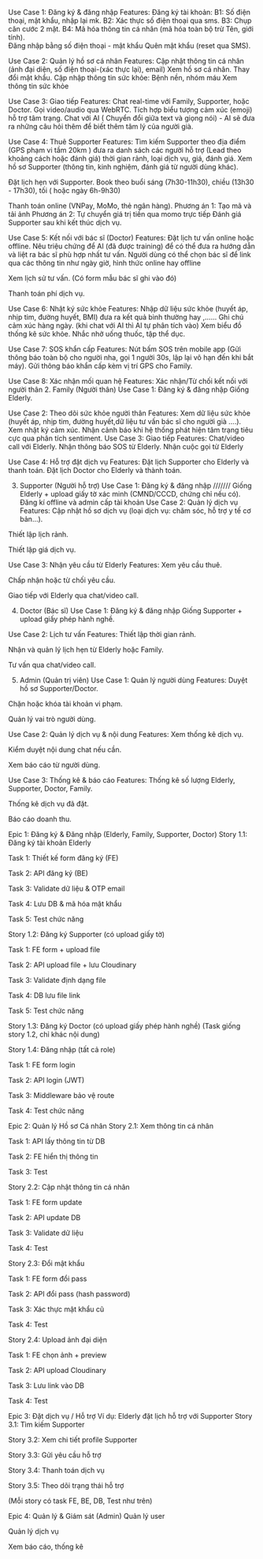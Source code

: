 Use Case 1: Đăng ký & đăng nhập
Features:
Đăng ký tài khoản: B1: Số điện thoại, mật khẩu, nhập lại mk.
		       B2: Xác thực số điện thoại qua sms.
	                   B3: Chụp căn cước 2 mặt.
		        B4: Mã hóa thông tin cá nhân (mã hóa toàn bộ trừ Tên, giới tính).       
Đăng nhập bằng số điện thoại - mật khẩu 
Quên mật khẩu (reset qua SMS).



Use Case 2: Quản lý hồ sơ cá nhân
Features:
Cập nhật thông tin cá nhân (ảnh đại diện, số điện thoại-(xác thực lại), email)
Xem hồ sơ cá nhân.
Thay đổi mật khẩu.
Cập nhập thông tin sức khỏe: Bệnh nền, nhóm máu
Xem thông tin sức khỏe



Use Case 3: Giao tiếp
Features:
Chat real-time với Family, Supporter, hoặc Doctor.
Gọi video/audio qua WebRTC.
Tích hợp biểu tượng cảm xúc (emoji) hỗ trợ tâm trạng.
Chat với AI ( Chuyển đổi giữa text và giọng nói) - AI sẽ đưa ra những câu hỏi thêm để biết thêm tâm lý của người già.



Use Case 4: Thuê Supporter
Features:
Tìm kiếm Supporter theo địa điểm (GPS phạm vi tầm 20km ) đưa ra danh sách các người hỗ trợ (Lead theo khoảng cách hoặc đánh giá) 
thời gian rảnh, loại dịch vụ, giá, đánh giá.
Xem hồ sơ Supporter (thông tin, kinh nghiệm, đánh giá từ người dùng khác).


Đặt lịch hẹn với Supporter. Book theo buổi sáng (7h30-11h30), chiều (13h30 - 17h30), tối ( hoặc ngày 6h-9h30)


Thanh toán online (VNPay, MoMo, thẻ ngân hàng).
 Phương án 1: Tạo mã và tải ảnh
Phương án 2: Tự chuyển giá trị tiền qua momo trực tiếp
Đánh giá Supporter sau khi kết thúc dịch vụ.



Use Case 5: Kết nối với bác sĩ (Doctor)
Features:
Đặt lịch tư vấn online hoặc offline.
Nêu triệu chứng để AI (đã được training) để có thể đưa ra hướng dẫn và liệt ra bác sĩ phù hợp nhất tư vấn. Người dùng có thể chọn bác sĩ để link qua các thông tin như ngày giờ, hình thức online hay offline


Xem lịch sử tư vấn. (Có form mẫu bác sĩ ghi vào đó)


Thanh toán phí dịch vụ.



Use Case 6: Nhật ký sức khỏe
Features:
Nhập dữ liệu sức khỏe (huyết áp, nhịp tim, đường huyết, BMI) đưa ra kết quả bình thường hay ,......
Ghi chú cảm xúc hàng ngày. (khi chat với AI thì AI tự phân tích vào)
Xem biểu đồ thống kê sức khỏe.
Nhắc nhở uống thuốc, tập thể dục.



Use Case 7: SOS khẩn cấp
Features:
Nút bấm SOS trên mobile app (Gửi thông báo toàn bộ cho người nha, gọi 1 người 30s, lập lại vô hạn đến khi bắt máy).
Gửi thông báo khẩn cấp kèm vị trí GPS cho Family.

Use Case 8: Xác nhận mối quan hệ
Features:
	Xác nhận/Từ chối kết nối với người thân 
2. Family (Người thân)
Use Case 1: Đăng ký & đăng nhập
Giống Elderly.



Use Case 2: Theo dõi sức khỏe người thân
Features:
Xem dữ liệu sức khỏe (huyết áp, nhịp tim, đường huyết,dữ liệu tư vấn bác sĩ cho người già ….).
Xem nhật ký cảm xúc.
Nhận cảnh báo khi hệ thống phát hiện tâm trạng tiêu cực qua phân tích sentiment.
Use Case 3: Giao tiếp
Features:
Chat/video call với Elderly.
Nhận thông báo SOS từ Elderly.
Nhận cuộc gọi từ Elderly


Use Case 4: Hỗ trợ đặt dịch vụ
Features:
Đặt lịch Supporter cho Elderly và thanh toán.
Đặt lịch Doctor cho Elderly và thành toán.


3. Supporter (Người hỗ trợ)
Use Case 1: Đăng ký & đăng nhập
/////// Giống Elderly + upload giấy tờ xác minh (CMND/CCCD, chứng chỉ nếu có).
Đăng kí offline và admin cấp tài khoản
Use Case 2: Quản lý dịch vụ
Features:
Cập nhật hồ sơ dịch vụ (loại dịch vụ: chăm sóc, hỗ trợ y tế cơ bản…).


Thiết lập lịch rảnh.


Thiết lập giá dịch vụ.



Use Case 3: Nhận yêu cầu từ Elderly
Features:
Xem yêu cầu thuê.


Chấp nhận hoặc từ chối yêu cầu.


Giao tiếp với Elderly qua chat/video call.



4. Doctor (Bác sĩ)
Use Case 1: Đăng ký & đăng nhập
Giống Supporter + upload giấy phép hành nghề.



Use Case 2: Lịch tư vấn
Features:
Thiết lập thời gian rảnh.


Nhận và quản lý lịch hẹn từ Elderly hoặc Family.


Tư vấn qua chat/video call.



5. Admin (Quản trị viên)
Use Case 1: Quản lý người dùng
Features:
Duyệt hồ sơ Supporter/Doctor.


Chặn hoặc khóa tài khoản vi phạm.


Quản lý vai trò người dùng.



Use Case 2: Quản lý dịch vụ & nội dung
Features:
Xem thống kê dịch vụ.


Kiểm duyệt nội dung chat nếu cần.


Xem báo cáo từ người dùng.



Use Case 3: Thống kê & báo cáo
Features:
Thống kê số lượng Elderly, Supporter, Doctor, Family.


Thống kê dịch vụ đã đặt.


Báo cáo doanh thu.



Epic 1: Đăng ký & Đăng nhập (Elderly, Family, Supporter, Doctor)
Story 1.1: Đăng ký tài khoản Elderly


Task 1: Thiết kế form đăng ký (FE)


Task 2: API đăng ký (BE)


Task 3: Validate dữ liệu & OTP email


Task 4: Lưu DB & mã hóa mật khẩu


Task 5: Test chức năng


Story 1.2: Đăng ký Supporter (có upload giấy tờ)


Task 1: FE form + upload file


Task 2: API upload file + lưu Cloudinary


Task 3: Validate định dạng file


Task 4: DB lưu file link


Task 5: Test chức năng


Story 1.3: Đăng ký Doctor (có upload giấy phép hành nghề)
 (Task giống story 1.2, chỉ khác nội dung)


Story 1.4: Đăng nhập (tất cả role)


Task 1: FE form login


Task 2: API login (JWT)


Task 3: Middleware bảo vệ route


Task 4: Test chức năng



Epic 2: Quản lý Hồ sơ Cá nhân
Story 2.1: Xem thông tin cá nhân


Task 1: API lấy thông tin từ DB


Task 2: FE hiển thị thông tin


Task 3: Test


Story 2.2: Cập nhật thông tin cá nhân


Task 1: FE form update


Task 2: API update DB


Task 3: Validate dữ liệu


Task 4: Test


Story 2.3: Đổi mật khẩu


Task 1: FE form đổi pass


Task 2: API đổi pass (hash password)


Task 3: Xác thực mật khẩu cũ


Task 4: Test


Story 2.4: Upload ảnh đại diện


Task 1: FE chọn ảnh + preview


Task 2: API upload Cloudinary


Task 3: Lưu link vào DB


Task 4: Test



Epic 3: Đặt dịch vụ / Hỗ trợ
Ví dụ: Elderly đặt lịch hỗ trợ với Supporter
Story 3.1: Tìm kiếm Supporter


Story 3.2: Xem chi tiết profile Supporter


Story 3.3: Gửi yêu cầu hỗ trợ


Story 3.4: Thanh toán dịch vụ


Story 3.5: Theo dõi trạng thái hỗ trợ


(Mỗi story có task FE, BE, DB, Test như trên)

Epic 4: Quản lý & Giám sát (Admin)
Quản lý user


Quản lý dịch vụ


Xem báo cáo, thống kê
